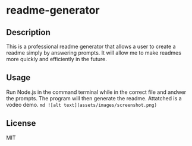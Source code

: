 # readme-generator

## Description
This is a professional readme generator that allows a user to create a readme simply by answering prompts. It will allow me to make readmes more quickly and efficiently in the future.

## Usage
Run Node.js in the command terminal while in the correct file and andwer the prompts. The program will then generate the readme. Attatched is a vodeo demo.
    ```md
    ![alt text](assets/images/screenshot.png)
    ```
## License
MIT
